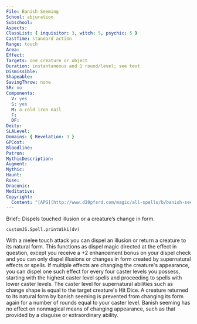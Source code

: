 ```yaml
---
File: Banish Seeming
School: abjuration
Subschool: 
Aspects: 
ClassList: { inquisitor: 3, witch: 5, psychic: 5 }
CastTime: standard action
Range: touch
Area: 
Effect: 
Targets: one creature or object
Duration: instantaneous and 1 round/level; see text
Dismissible: 
Shapeable: 
SavingThrow: none
SR: no
Components:
  V: yes
  S: yes
  M: a cold iron nail
  F: 
  DF: 
Deity: 
SLALevel: 
Domains: { Revelation: 3 }
GPCost: 
Bloodline: 
Patron: 
MythicDescription: 
Augment: 
Mythic: 
Haunt: 
Ruse: 
Draconic: 
Meditative: 
Copyright:
  Content: "[APG](http://www.d20pfsrd.com/magic/all-spells/b/banish-seeming)"
---
```

Brief:: Dispels touched illusion or a creature’s change in form.

```dataviewjs
customJS.Spell.printWiki(dv)
```

With a melee touch attack you can dispel an illusion or return a creature to its natural form. This functions as dispel magic directed at the effect in question, except you receive a +2 enhancement bonus on your dispel check and you can only dispel illusions or changes in form created by supernatural effects or spells. If multiple effects are changing the creature's appearance, you can dispel one such effect for every four caster levels you possess, starting with the highest caster level spells and proceeding to spells with lower caster levels.  The caster level for supernatural abilities such as change shape is equal to the target creature's Hit Dice. A creature returned to its natural form by banish seeming is prevented from changing its form again for a number of rounds equal to your caster level.  Banish seeming has no effect on nonmagical means of changing appearance, such as that provided by a disguise or extraordinary ability.
